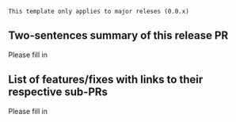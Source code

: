 `This template only applies to major releses (0.0.x)`

## Two-sentences summary of this release PR

Please fill in

## List of features/fixes with links to their respective sub-PRs

Please fill in
